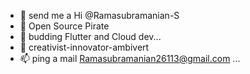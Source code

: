 - 👋 send me a Hi @Ramasubramanian-S
- 👀 Open Source Pirate
- 🌱 budding Flutter and Cloud dev... 
- 💞️ creativist-innovator-ambivert
- 📫 ping a mail Ramasubramanian26113@gmail.com ... 

<!---
Ramasubramanian-S/Ramasubramanian-S is a ✨ special ✨ repository because its `README.md` (this file) appears on your GitHub profile.
You can click the Preview link to take a look at your changes.
--->
